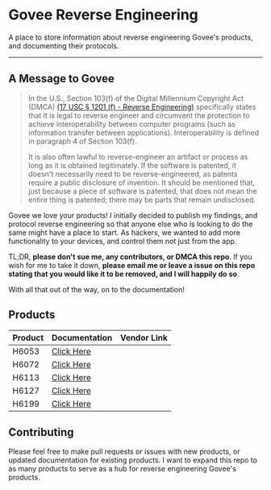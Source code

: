 # Govee Reverse Engineering
A place to store information about reverse engineering Govee's products, and
 documenting their protocols.

------
## A Message to Govee

>In the U.S., Section 103(f) of the Digital Millennium Copyright Act (DMCA)
> [(17 USC § 1201 (f) - Reverse Engineering)](https://www.law.cornell.edu/uscode/text/17/1201)
> specifically states that it is legal to reverse engineer and circumvent the
> protection to achieve interoperability between computer programs (such as
>  information transfer between applications). Interoperability is defined in
> paragraph 4 of Section 103(f).
>
>It is also often lawful to reverse-engineer an artifact or process as long as
> it is obtained legitimately. If the software is patented, it doesn't
> necessarily need to be reverse-engineered, as patents require a public
> disclosure of invention. It should be mentioned that, just because a piece of
> software is patented, that does not mean the entire thing is patented; there
> may be parts that remain undisclosed.

Govee we love your products! I initially decided to publish my findings, and
 protocol reverse engineering so that anyone else who is looking to do the same
 might have a place to start. As hackers, we wanted to add more functionality
 to your devices, and control them not just from the app.

TL;DR, __please don't sue me, any contributors, or DMCA this repo__. If you wish
  for me to take it down, __please email me or leave a issue on this repo
  stating that you would like it to be removed, and I will happily do so__.

With all that out of the way, on to the documentation!

## Products
| Product | Documentation                   | Vendor Link |
|---------|---------------------------------|-------------|
| H6053   | [Click Here](Products/H6053.md) |             |
| H6072   | [Click Here](Products/H6072.md) |             |
| H6113   | [Click Here](Products/H6113.md) |             |
| H6127   | [Click Here](Products/H6127.md) |             |
| H6199   | [Click Here](Products/H6199.md) |             |

## Contributing
Please feel free to make pull requests or issues with new products, or updated
 documentation for existing products. I want to expand this repo to as many
 products to serve as a hub for reverse engineering Govee's products.
